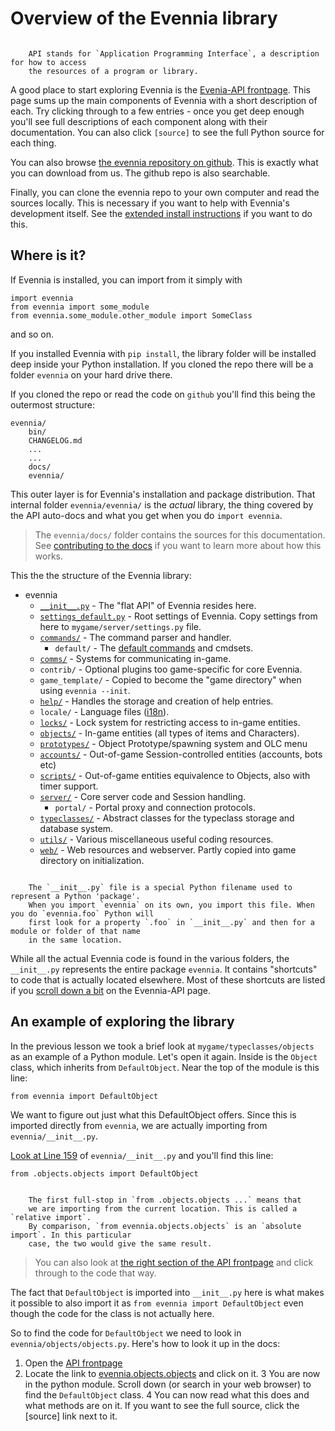# Overview of the Evennia library

```{sidebar} API

    API stands for `Application Programming Interface`, a description for how to access
    the resources of a program or library.
```
A good place to start exploring Evennia is the [Evenia-API frontpage](../../../Evennia-API.md).
This page sums up the main components of Evennia with a short description of each. Try clicking through
to a few entries - once you get deep enough you'll see full descriptions
of each component along with their documentation. You can also click `[source]` to see the full Python source
for each thing.

You can also browse [the evennia repository on github](https://github.com/evennia/evennia). This is exactly
what you can download from us. The github repo is also searchable.

Finally, you can clone the evennia repo to your own computer and read the sources locally. This is necessary
if you want to help with Evennia's development itself. See the
  [extended install instructions](../../../Setup/Extended-Installation.md) if you want to do this.

## Where is it?

If Evennia is installed, you can import from it simply with

    import evennia
    from evennia import some_module
    from evennia.some_module.other_module import SomeClass

and so on.

If you installed Evennia with `pip install`, the library folder will be installed deep inside your Python
installation. If you cloned the repo there will be a folder `evennia` on your hard drive there.

If you cloned the repo or read the code on `github` you'll find this being the outermost structure:

    evennia/
        bin/
        CHANGELOG.md
        ...
        ...
        docs/
        evennia/

This outer layer is for Evennia's installation and package distribution. That internal folder `evennia/evennia/` is
the _actual_ library, the thing covered by the API auto-docs and what you get when you do `import evennia`.

> The `evennia/docs/` folder contains the sources for this documentation. See
> [contributing to the docs](../../../Contributing-Docs.md) if you want to learn more about how this works.

This the the structure of the Evennia library:

 - evennia
   - [`__init__.py`](../../../Evennia-API.md#shortcuts) - The "flat API" of Evennia resides here.
   - [`settings_default.py`](../../../Setup/Server-Conf.md#settings-file) - Root settings of Evennia. Copy settings
from here to `mygame/server/settings.py` file.
   - [`commands/`](../../../Components/Commands.md) - The command parser and handler.
     - `default/` - The [default commands](../../../Components/Default-Commands.md) and cmdsets.
   - [`comms/`](../../../Components/Communications.md) - Systems for communicating in-game.
   - `contrib/` - Optional plugins too game-specific for core Evennia.
   - `game_template/` - Copied to become the "game directory" when using `evennia --init`.
   - [`help/`](../../../Components/Help-System.md) - Handles the storage and  creation of help entries.
   - `locale/` - Language files ([i18n](../../../Concepts/Internationalization.md)).
   - [`locks/`](../../../Components/Locks.md) - Lock system for restricting access to in-game entities.
   - [`objects/`](../../../Components/Objects.md) - In-game entities (all types of items and Characters).
   - [`prototypes/`](../../../Components/Prototypes.md) - Object Prototype/spawning system and OLC menu
   - [`accounts/`](../../../Components/Accounts.md) - Out-of-game Session-controlled entities (accounts, bots etc)
   - [`scripts/`](../../../Components/Scripts.md) - Out-of-game entities equivalence to Objects, also with timer support.
   - [`server/`](../../../Components/Portal-And-Server.md) - Core server code and Session handling.
     - `portal/` - Portal proxy and connection protocols.
   - [`typeclasses/`](../../../Components/Typeclasses.md) - Abstract classes for the typeclass storage and database system.
   - [`utils/`](../../../Components/Coding-Utils.md) - Various miscellaneous useful coding resources.
   - [`web/`](../../../Concepts/Web-Features.md) - Web resources and webserver. Partly copied into game directory on initialization.

```{sidebar} __init__.py

    The `__init__.py` file is a special Python filename used to represent a Python 'package'.
    When you import `evennia` on its own, you import this file. When you do `evennia.foo` Python will
    first look for a property `.foo` in `__init__.py` and then for a module or folder of that name
    in the same location.

```

While all the actual Evennia code is found in the various folders, the `__init__.py` represents the entire
package `evennia`. It contains "shortcuts" to code that is actually located elsewhere. Most of these shortcuts
are listed if you [scroll down a bit](../../../Evennia-API.md) on the Evennia-API page.

## An example of exploring the library

In the previous lesson we took a brief look at `mygame/typeclasses/objects` as an example of a Python module. Let's
open it again. Inside is the `Object` class, which inherits from `DefaultObject`.
Near the top of the module is this line:

    from evennia import DefaultObject

We want to figure out just what this DefaultObject offers. Since this is imported directly from `evennia`, we
are actually importing from `evennia/__init__.py`.

[Look at Line 159](github:evennia/__init__.py#159) of `evennia/__init__.py` and you'll find this line:

    from .objects.objects import DefaultObject

```{sidebar} Relative and absolute imports

    The first full-stop in `from .objects.objects ...` means that
    we are importing from the current location. This is called a `relative import`.
    By comparison, `from evennia.objects.objects` is an `absolute import`. In this particular
    case, the two would give the same result.
```

> You can also look at [the right section of the API frontpage](../../../Evennia-API.md#typeclasses) and click through
> to the code that way.

The fact that `DefaultObject` is imported into `__init__.py` here is what makes it possible to also import
it as `from evennia import DefaultObject` even though the code for the class is not actually here.

So to find the code for `DefaultObject` we need to look in `evennia/objects/objects.py`. Here's how
to look it up in the docs:

1. Open the [API frontpage](../../../Evennia-API.md)
2. Locate the link to [evennia.objects.objects](evennia.objects.objects) and click on it.
3 You are now in the python module. Scroll down (or search in your web browser) to find the `DefaultObject` class.
4 You can now read what this does and what methods are on it. If you want to see the full source, click the
   \[source\] link next to it.
